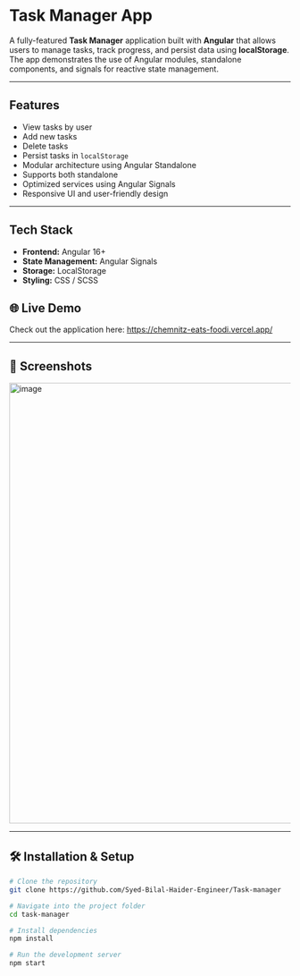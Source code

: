 # Task Manager App

A fully-featured **Task Manager** application built with **Angular** that allows users to manage tasks, track progress, and persist data using **localStorage**. The app demonstrates the use of Angular modules, standalone components, and signals for reactive state management.

---

## Features

- View tasks by user
- Add new tasks
- Delete tasks
- Persist tasks in `localStorage`
- Modular architecture using Angular Standalone
- Supports both standalone
- Optimized services using Angular Signals
- Responsive UI and user-friendly design

---

## Tech Stack

- **Frontend:** Angular 16+  
- **State Management:** Angular Signals  
- **Storage:** LocalStorage  
- **Styling:** CSS / SCSS  

## 🌐 Live Demo
Check out the application here: https://chemnitz-eats-foodi.vercel.app/

---

## 📸 Screenshots
<img width="1188" height="788" alt="image" src="https://github.com/user-attachments/assets/eb793d26-e5f7-4580-9f7c-2c628953e85b" />

---

## 🛠️ Installation & Setup
```bash
# Clone the repository
git clone https://github.com/Syed-Bilal-Haider-Engineer/Task-manager

# Navigate into the project folder
cd task-manager

# Install dependencies
npm install

# Run the development server
npm start

